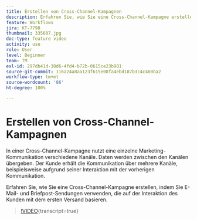 ```yaml
---
title: Erstellen von Cross-Channel-Kampagnen
description: Erfahren Sie, wie Sie eine Cross-Channel-Kampagne erstellen, indem Sie E-Mail- und Briefpost-Sendungen verwenden, die auf der Interaktion des Kunden mit dem ersten Versand basieren.
feature: Workflows
jira: KT-7798
thumbnail: 335607.jpg
doc-type: feature video
activity: use
role: User
level: Beginner
team: TM
exl-id: 297db41d-38d6-4fd4-b72b-0615ce23b981
source-git-commit: 116a24a8aa123f615e08fa4ebd187b3c4c460ba2
workflow-type: tm+mt
source-wordcount: '86'
ht-degree: 100%

---
```


# Erstellen von Cross-Channel-Kampagnen

In einer Cross-Channel-Kampagne nutzt eine einzelne Marketing-Kommunikation verschiedene Kanäle. Daten werden zwischen den Kanälen übergeben. Der Kunde erhält die Kommunikation über mehrere Kanäle, beispielsweise aufgrund seiner Interaktion mit der vorherigen Kommunikation.

Erfahren Sie, wie Sie eine Cross-Channel-Kampagne erstellen, indem Sie E-Mail- und Briefpost-Sendungen verwenden, die auf der Interaktion des Kunden mit dem ersten Versand basieren.

>[!VIDEO](https://video.tv.adobe.com/v/335607?quality=12&learn=on){transcript=true}
